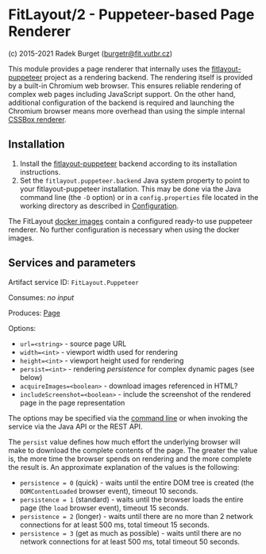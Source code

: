 FitLayout/2 - Puppeteer-based Page Renderer
===========================================

(c) 2015-2021 Radek Burget (burgetr@fit.vutbr.cz)


This module provides a page renderer that internally uses the [fitlayout-puppeteer](https://github.com/FitLayout/fitlayout-puppeteer) project as a rendering backend. The rendering itself is provided by a built-in Chromium web browser. This ensures reliable rendering of complex web pages including JavaScript support. On the other hand, additional configuration of the backend is required and launching the Chromium browser means more overhead than using the simple internal [CSSBox renderer](https://github.com/FitLayout/FitLayout/tree/main/fitlayout-render-cssbox).

## Installation

1. Install the [fitlayout-puppeteer](https://github.com/FitLayout/fitlayout-puppeteer) backend according to its installation instructions.
2. Set the `fitlayout.puppeteer.backend` Java system property to point to your fitlayout-puppeteer installation. This may be done via the Java command line (the `-D` option) or in a `config.properties` file located in the working directory as described in [Configuration](https://github.com/FitLayout/FitLayout/wiki/Installation#configuration).

The FitLayout [docker images](https://github.com/FitLayout/docker-images) contain a configured ready-to use puppeteer renderer. No further configuration is necessary when using the docker images.

## Services and parameters

Artifact service ID: `FitLayout.Puppeteer`

Consumes: *no input*

Produces: [Page](http://fitlayout.github.io/api/latest/cz.vutbr.fit.layout.core/cz/vutbr/fit/layout/model/Page.html)

Options:
- `url=<string>` - source page URL
- `width=<int>` - viewport width used for rendering
- `height=<int>` - viewport height used for rendering
- `persist=<int>` - rendering *persistence* for complex dynamic pages (see below)
- `acquireImages=<boolean>` - download images referenced in HTML?
- `includeScreenshot=<boolean>` - include the screenshot of the rendered page in the page representation

The options may be specified via the [command line](https://github.com/FitLayout/FitLayout/wiki/Command-line-Interface#render) or when invoking the service via the Java API or the REST API.

The `persist` value defines how much effort the underlying browser will make to download the complete contents of the page. The greater the value is, the more time the browser spends on rendering and the more complete the result is. An approximate explanation of the values is the following:

- `persistence = 0` (quick) - waits until the entire DOM tree is created (the `DOMContentLoaded` browser event), timeout 10 seconds.
- `persistence = 1` (standard) - waits until the browser loads the entire page (the `load` browser event), timeout 15 seconds.
- `persistence = 2` (longer) - waits until there are no more than 2 network connections for at least 500 ms, total timeout 15 seconds.
- `persistence = 3` (get as much as possible) - waits until there are no network connections for at least 500 ms, total timeout 50 seconds.

